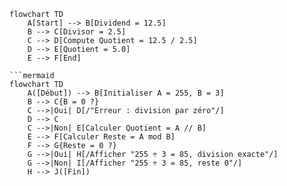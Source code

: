 
```mermaid
flowchart TD
    A[Start] --> B[Dividend = 12.5]
    B --> C[Divisor = 2.5]
    C --> D[Compute Quotient = 12.5 / 2.5]
    D --> E[Quotient = 5.0]
    E --> F[End]

```mermaid
flowchart TD
    A([Début]) --> B[Initialiser A = 255, B = 3]
    B --> C{B = 0 ?}
    C -->|Oui| D[/"Erreur : division par zéro"/]
    D --> C
    C -->|Non| E[Calculer Quotient = A // B]
    E --> F[Calculer Reste = A mod B]
    F --> G{Reste = 0 ?}
    G -->|Oui| H[/Afficher "255 ÷ 3 = 85, division exacte"/]
    G -->|Non| I[/Afficher "255 ÷ 3 = 85, reste 0"/]
    H --> J([Fin])







